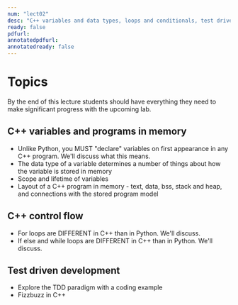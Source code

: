```yaml
---
num: "lect02"
desc: "C++ variables and data types, loops and conditionals, test driven development"
ready: false
pdfurl: 
annotatedpdfurl: 
annotatedready: false
---
```


# Topics

By the end of this lecture students should have everything they need to make significant progress with the upcoming lab.

## C++ variables and programs in memory
* Unlike Python, you MUST "declare" variables on first appearance in any C++ program. We'll discuss what this means.
* The data type of a variable determines a number of things about how the variable is stored in memory
* Scope and lifetime of variables
* Layout of a C++ program in memory - text, data, bss, stack and heap, and connections with the stored program model

## C++ control flow
* For loops are DIFFERENT in C++ than in Python. We'll discuss.
* If else and while loops are DIFFERENT in C++ than in Python. We'll discuss.

## Test driven development
* Explore the TDD paradigm with a coding example
* Fizzbuzz in C++

